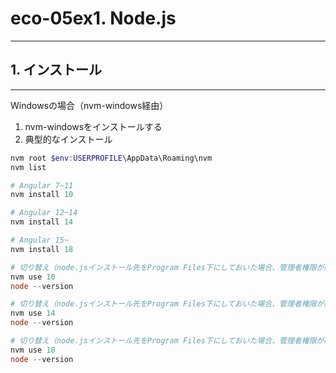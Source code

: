# eco-05ex1. Node.js
________________________________________
## 1. インストール
________________________________________
Windowsの場合（nvm-windows経由）

1. nvm-windowsをインストールする
2. 典型的なインストール

```powershell
nvm root $env:USERPROFILE\AppData\Roaming\nvm
nvm list

# Angular 7~11
nvm install 10

# Angular 12~14
nvm install 14

# Angular 15~
nvm install 18

# 切り替え（node.jsインストール先をProgram Files下にしておいた場合、管理者権限が必要）
nvm use 10
node --version

# 切り替え（node.jsインストール先をProgram Files下にしておいた場合、管理者権限が必要）
nvm use 14
node --version

# 切り替え（node.jsインストール先をProgram Files下にしておいた場合、管理者権限が必要）
nvm use 18
node --version
```